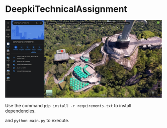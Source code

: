 # DeepkiTechnicalAssignment

![result](https://github.com/BacqueyYohann/DeepkiTechnicalAssignment/blob/main/3dcristo.jpeg?raw=true)


Use the command `pip install -r requirements.txt` to install dependencies.

and `python main.py` to execute.